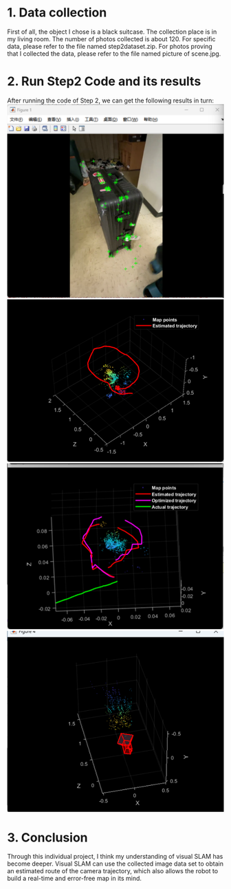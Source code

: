 # 1. Data collection
First of all, the object I chose is a black suitcase. The collection place is in my living room. The number of photos collected is about 120. 
For specific data, please refer to the file named step2dataset.zip. For photos proving that I collected the data, please refer to the file named picture of scene.jpg.
# 2. Run Step2 Code and its results
After running the code of Step 2, we can get the following results in turn:
![step2.1](https://github.com/haizicao/462-individual-project/blob/e225da320628b5b3234e98bc5d4c68e530639bb8/step2.1.png)
![step2.2](https://github.com/haizicao/462-individual-project/blob/e225da320628b5b3234e98bc5d4c68e530639bb8/step2.2.png)
![step2.3](https://github.com/haizicao/462-individual-project/blob/e225da320628b5b3234e98bc5d4c68e530639bb8/step2.3.png)
![step2.4](https://github.com/haizicao/462-individual-project/blob/e225da320628b5b3234e98bc5d4c68e530639bb8/step2.4.png)
# 3. Conclusion
Through this individual project, I think my understanding of visual SLAM has become deeper. Visual SLAM can use the collected image data set to obtain an estimated route of the camera trajectory, which also allows the robot to build a real-time and error-free map in its mind.
